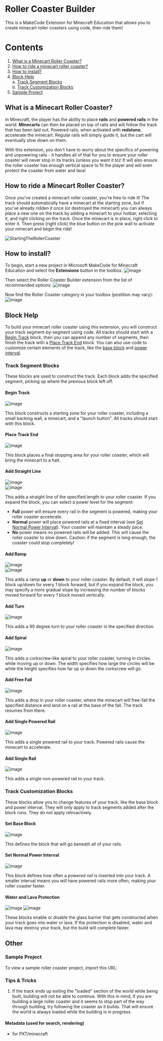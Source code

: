 # Roller Coaster Builder
This is a MakeCode Extension for Minecraft Education that allows you to create minecart roller coasters using code, then ride them!

# Contents
1. [What is a Minecart Roller Coaster?](#what-is-a-minecart-roller-coaster)
2. [How to ride a minecart roller coaster?](#how-to-ride-a-minecart-roller-coaster)
3. [How to install?](#how-to-install)
4. [Block Help](#block-help)  
   a. [Track Segment Blocks](#track-segment-blocks)  
   b. [Track Customization Blocks](#track-customization-blocks)
5. [Sample Project](#sample-project)


## What is a Minecart Roller Coaster?
In Minecraft, the player has the ability to place **rails** and **powered rails** in the world. **Minecarts** can then be placed on top of rails and will follow the track that has been laid out. Powered rails, when activated with **redstone**, accelerate the minecart. Regular rails will simply guide it, but the cart will eventually slow down on them.

With this extension, you don't have to worry about the specifics of powering and unpowering rails - it handles all of that for you to ensure your roller coaster will never stop in its tracks (unless you want it to)! It will also ensure the roller coaster has enough vertical space to fit the player and will even protect the coaster from water and lava!

## How to ride a Minecart Roller Coaster?
Once you've created a minecart roller coaster, you're free to ride it! The track should automatically have a minecart at the starting zone, but if you've already ridden it once (or destroyed the minecart) you can always place a new one on the track by adding a minecart to your hotbar, selecting it, and right clicking on the track. Once the minecart is in place, right click to enter it. Then press (right click) the blue button on the pink wall to activate your minecart and begin the ride!

![StartingTheRollerCoaster](https://github.com/microsoft/makecode-minecraft-roller-coaster/assets/69657545/b97725fe-b931-41f8-bebb-991267f04e49)

## How to install?
To begin, start a new project in Microsoft MakeCode for Minecraft Education and select the **Extensions** button in the toolbox.
![image](https://github.com/microsoft/makecode-minecraft-roller-coaster/assets/69657545/832a523e-c757-4f6f-b170-87460501ef13)

Then select the Roller Coaster Builder extension from the list of recommended options:
![image](https://github.com/microsoft/makecode-minecraft-roller-coaster/assets/69657545/20b7cb09-9bbc-410e-8de5-00484d96f14a)

Now find the Roller Coaster category in your toolbox (postition may vary):  
![image](https://github.com/microsoft/makecode-minecraft-roller-coaster/assets/69657545/7201a798-e6c8-4847-9ad3-61484b956d16)

## Block Help
To build your minecart roller coaster using this extension, you will construct your track segment-by-segment using code. All tracks should start with a [Begin Track](#begin-track) block, then you can append any number of segments, then finish the track with a [Place Track End](#place-track-end) block. You can also use code to customize certain elements of the track, like the [base block](#set-base-block) and [power interval](#set-normal-power-interval).

### Track Segment Blocks
These blocks are used to construct the track. Each block adds the specified segment, picking up where the previous block left off.

#### Begin Track
![image](https://github.com/microsoft/makecode-minecraft-roller-coaster/assets/69657545/053be3ac-3431-48d5-a4f4-2d0423d19889)

This block constructs a starting zone for your roller coaster, including a small backing wall, a minecart, and a "launch button". All tracks should start with this block.

#### Place Track End
![image](https://github.com/microsoft/makecode-minecraft-roller-coaster/assets/69657545/ee2a813e-8a54-4167-bf31-2a19075687a7)

This block places a final stopping area for your roller coaster, which will bring the minecart to a halt.

#### Add Straight Line
![image](https://github.com/microsoft/makecode-minecraft-roller-coaster/assets/69657545/cd0153bc-fc60-43a8-a67a-4f48f957536c)  
![image](https://github.com/microsoft/makecode-minecraft-roller-coaster/assets/69657545/3300ae2b-9eef-430b-8ab5-8dce62e04c3c)

This adds a straight line of the specified length to your roller coaster. If you expand the block, you can select a power level for the segment:
- **Full** power will ensure every rail in the segment is powered, making your roller coaster accelerate.
- **Normal** power will place powered rails at a fixed interval (see [Set Normal Power Interval](#set-normal-power-interval)). Your coaster will maintain a steady pace.
- **No** power means no powered rails will be added. This will cause the roller coaster to slow down. Caution: if the segment is long enough, the coaster could stop completely!

#### Add Ramp
![image](https://github.com/microsoft/makecode-minecraft-roller-coaster/assets/69657545/482bfb2d-cc03-48b7-84d7-3f11406971ff)  
![image](https://github.com/microsoft/makecode-minecraft-roller-coaster/assets/69657545/7b72d37c-2cf2-4f49-9d7d-cfd0c72b80a3)

This adds a ramp **up** or **down** to your roller coaster. By default, it will slope 1 block up/down for every 1 block forward, but if you expand the block, you may specify a more gradual slope by increasing the number of blocks moved forward for every 1 block moved vertically.

#### Add Turn
![image](https://github.com/microsoft/makecode-minecraft-roller-coaster/assets/69657545/2ec3578e-19d2-483e-b474-196ac442cc67)

This adds a 90 degree turn to your roller coaster in the specified direction.

#### Add Spiral
![image](https://github.com/microsoft/makecode-minecraft-roller-coaster/assets/69657545/b9edd431-a876-4834-b204-1bd7d5d89e70)

This adds a corkscrew-like spiral to your roller coaster, turning in circles while moving up or down. The width specifies how large the circles will be while the height specifies how far up or down the corkscrew will go.

#### Add Free Fall
![image](https://github.com/microsoft/makecode-minecraft-roller-coaster/assets/69657545/3aad048f-9b44-4502-94e5-217d84906ff1)

This adds a drop in your roller coaster, where the minecart will free-fall the specified distance and land on a rail at the base of the fall. The track resumes from there.

#### Add Single Powered Rail
![image](https://github.com/microsoft/makecode-minecraft-roller-coaster/assets/69657545/911f5db0-1aa7-4a67-8376-243edd8d2f5f)

This adds a single powered rail to your track. Powered rails cause the minecart to accelerate.

#### Add Single Rail
![image](https://github.com/microsoft/makecode-minecraft-roller-coaster/assets/69657545/67449647-f7ab-4e42-accf-e403bbfefbb8)

This adds a single non-powered rail to your track.

### Track Customization Blocks
These blocks allow you to change features of your track, like the base block and power interval. They will only apply to track segments added after the block runs. They do not apply retroactively.

#### Set Base Block
![image](https://github.com/microsoft/makecode-minecraft-roller-coaster/assets/69657545/819068eb-b003-436b-b55c-50abf9efae71)

This defines the block that will go beneath all of your rails.

#### Set Normal Power Interval
![image](https://github.com/microsoft/makecode-minecraft-roller-coaster/assets/69657545/1f38bb6b-0a5b-4411-8645-3a4eccf3a0e4)

This block defines how often a *powered rail* is inserted into your track. A smaller interval means you will have powered rails more often, making your roller coaster faster.

#### Water and Lava Protection
![image](https://github.com/microsoft/makecode-minecraft-roller-coaster/assets/69657545/465446b7-0067-4efc-86e5-2d3676fd521c)
![image](https://github.com/microsoft/makecode-minecraft-roller-coaster/assets/69657545/77babe3a-3147-4355-9a1b-d02a3144ba9d)

These blocks enable or disable the glass barrier that gets constructed when your track goes into water or lava. If the protection is disabled, water and lava may destroy your track, but the build will complete faster.

## Other

### Sample Project
To view a sample roller coaster project, import this URL: 

### Tips & Tricks
1. If the track ends up exiting the "loaded" section of the world while being built, building will not be able to continue. With this in mind, if you are building a large roller coaster and it seems to stop part of the way through building, try following the coaster as it builds. That will ensure the world is always loaded while the building is in progress.

#### Metadata (used for search, rendering)

* for PXT/minecraft
<script src="https://makecode.com/gh-pages-embed.js"></script><script>makeCodeRender("{{ site.makecode.home_url }}", "{{ site.github.owner_name }}/{{ site.github.repository_name }}");</script>
